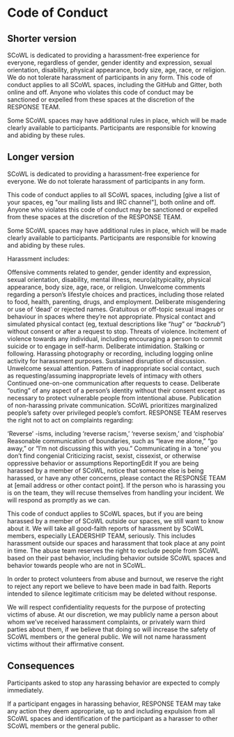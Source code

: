 # Code of Conduct

## Shorter version
SCoWL is dedicated to providing a harassment-free experience for everyone, regardless of gender, gender identity and expression, sexual orientation, disability, physical appearance, body size, age, race, or religion. We do not tolerate harassment of participants in any form.
This code of conduct applies to all SCoWL spaces, including the GitHub and Gitter, both online and off. Anyone who violates this code of conduct may be sanctioned or expelled from these spaces at the discretion of the RESPONSE TEAM.

Some SCoWL spaces may have additional rules in place, which will be made clearly available to participants. Participants are responsible for knowing and abiding by these rules.

## Longer version
SCoWL is dedicated to providing a harassment-free experience for everyone. We do not tolerate harassment of participants in any form.

This code of conduct applies to all SCoWL spaces, including [give a list of your spaces, eg "our mailing lists and IRC channel"], both online and off. Anyone who violates this code of conduct may be sanctioned or expelled from these spaces at the discretion of the RESPONSE TEAM.

Some SCoWL spaces may have additional rules in place, which will be made clearly available to participants. Participants are responsible for knowing and abiding by these rules.

Harassment includes:

Offensive comments related to gender, gender identity and expression, sexual orientation, disability, mental illness, neuro(a)typicality, physical appearance, body size, age, race, or religion.
Unwelcome comments regarding a person’s lifestyle choices and practices, including those related to food, health, parenting, drugs, and employment.
Deliberate misgendering or use of ‘dead’ or rejected names.
Gratuitous or off-topic sexual images or behaviour  in spaces where they’re not appropriate.
Physical contact and simulated physical contact (eg, textual descriptions like “*hug*” or “*backrub*”) without consent or after a request to stop.
Threats of violence.
Incitement of violence towards any individual, including encouraging a person to commit suicide or to engage in self-harm.
Deliberate intimidation.
Stalking or following.
Harassing photography or recording, including logging online activity for harassment purposes.
Sustained disruption of discussion.
Unwelcome sexual attention.
Pattern of inappropriate social contact, such as requesting/assuming inappropriate levels of intimacy with others
Continued one-on-one communication after requests to cease.
Deliberate “outing” of any aspect of a person’s identity without their consent except as necessary to protect vulnerable people from intentional abuse.
Publication of non-harassing private communication.
SCoWL prioritizes marginalized people’s safety over privileged people’s comfort. RESPONSE TEAM reserves the right not to act on complaints regarding:

‘Reverse’ -isms, including ‘reverse racism,’ ‘reverse sexism,’ and ‘cisphobia’
Reasonable communication of boundaries, such as “leave me alone,” “go away,” or “I’m not discussing this with you.”
Communicating in a ‘tone’ you don’t find congenial
Criticizing racist, sexist, cissexist, or otherwise oppressive behavior or assumptions
ReportingEdit
If you are being harassed by a member of SCoWL, notice that someone else is being harassed, or have any other concerns, please contact the RESPONSE TEAM at [email address or other contact point]. If the person who is harassing you is on the team, they will recuse themselves from handling your incident. We will respond as promptly as we can.

This code of conduct applies to SCoWL spaces, but if you are being harassed by a member of SCoWL outside our spaces, we still want to know about it. We will take all good-faith reports of harassment by SCoWL members, especially LEADERSHIP TEAM, seriously. This includes harassment outside our spaces and harassment that took place at any point in time. The abuse team reserves the right to exclude people from SCoWL based on their past behavior, including behavior outside SCoWL spaces and behavior towards people who are not in SCoWL.

In order to protect volunteers from abuse and burnout, we reserve the right to reject any report we believe to have been made in bad faith. Reports intended to silence legitimate criticism may be deleted without response.

We will respect confidentiality requests for the purpose of protecting victims of abuse. At our discretion, we may publicly name a person about whom we’ve received harassment complaints, or privately warn third parties about them, if we believe that doing so will increase the safety of SCoWL members or the general public. We will not name harassment victims without their affirmative consent.

## Consequences
Participants asked to stop any harassing behavior are expected to comply immediately.

If a participant engages in harassing behavior, RESPONSE TEAM may take any action they deem appropriate, up to and including expulsion from all SCoWL spaces and identification of the participant as a harasser to other SCoWL members or the general public.

 
